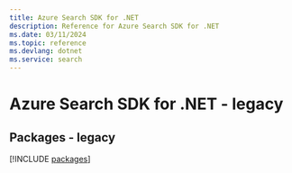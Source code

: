 ```yaml
---
title: Azure Search SDK for .NET
description: Reference for Azure Search SDK for .NET
ms.date: 03/11/2024
ms.topic: reference
ms.devlang: dotnet
ms.service: search
---
```

# Azure Search SDK for .NET - legacy
## Packages - legacy
[!INCLUDE [packages](search-index.md)]